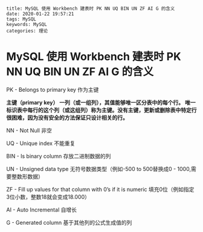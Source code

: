 ```
title: MySQL 使用 Workbench 建表时 PK NN UQ BIN UN ZF AI G 的含义
date: 2020-01-22 19:57:21
tags: MySQL
keywords: MySQL
categories: 理论
```



# MySQL 使用 Workbench 建表时 PK NN UQ BIN UN ZF AI G 的含义

PK - Belongs to primary key
作为主键

**主键（primary key） 一列（或一组列），其值能够唯一区分表中的每个行。
唯一标识表中每行的这个列（或这组列）称为主键。没有主键，更新或删除表中特定行很困难，因为没有安全的方法保证只设计相关的行。**



NN - Not Null
非空

UQ - Unique index
不能重复

BIN - Is binary column
存放二进制数据的列

UN - Unsigned data type
无符号数据类型（例如-500 to 500替换成0 - 1000,需要整数形数据）

ZF - Fill up values for that column with 0’s if it is numeric
填充0位（例如指定3位小数，整数18就会变成18.000）

AI - Auto Incremental
自增长

G - Generated column
基于其他列的公式生成值的列

